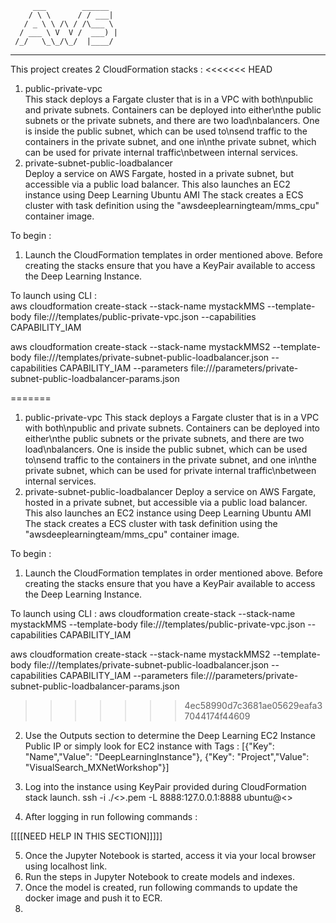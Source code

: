          ___        ______    
        / \ \      / / ___|   
       / _ \ \ /\ / /\___ \  
      / ___ \ V  V /  ___) | 
     /_/   \_\_/\_/  |____/   
 ----------------------------------------------------------------- 

This project creates 2 CloudFormation stacks :
<<<<<<< HEAD
1. public-private-vpc   
This stack deploys a Fargate cluster that is in a VPC with both\npublic and private subnets. Containers can be deployed into either\nthe public subnets or the private subnets, and there are two load\nbalancers. One is inside the public subnet, which can be used to\nsend traffic to the containers in the private subnet, and one in\nthe private subnet, which can be used for private internal traffic\nbetween internal services.
2. private-subnet-public-loadbalancer   
Deploy a service on AWS Fargate, hosted in a private subnet, but accessible via a public load balancer. This also launches an EC2 instance using Deep Learning Ubuntu AMI
The stack creates a ECS cluster with task definition using the "awsdeeplearningteam/mms_cpu" container image.

To begin :   
1. Launch the CloudFormation templates in order mentioned above. Before creating the stacks ensure that you have a KeyPair available to access the Deep Learning Instance.
 
To launch using CLI :  
aws cloudformation create-stack --stack-name mystackMMS --template-body file:///templates/public-private-vpc.json --capabilities  CAPABILITY_IAM 

aws cloudformation create-stack --stack-name mystackMMS2 --template-body file:///templates/private-subnet-public-loadbalancer.json --capabilities  CAPABILITY_IAM --parameters file:///parameters/private-subnet-public-loadbalancer-params.json 

=======
1. public-private-vpc
This stack deploys a Fargate cluster that is in a VPC with both\npublic and private subnets. Containers can be deployed into either\nthe public subnets or the private subnets, and there are two load\nbalancers. One is inside the public subnet, which can be used to\nsend traffic to the containers in the private subnet, and one in\nthe private subnet, which can be used for private internal traffic\nbetween internal services.
2. private-subnet-public-loadbalancer
Deploy a service on AWS Fargate, hosted in a private subnet, but accessible via a public load balancer. This also launches an EC2 instance using Deep Learning Ubuntu AMI
The stack creates a ECS cluster with task definition using the "awsdeeplearningteam/mms_cpu" container image.

To begin :
1. Launch the CloudFormation templates in order mentioned above. Before creating the stacks ensure that you have a KeyPair available to access the Deep Learning Instance.

To launch using CLI :
aws cloudformation create-stack --stack-name mystackMMS --template-body file:///templates/public-private-vpc.json --capabilities  CAPABILITY_IAM 

aws cloudformation create-stack --stack-name mystackMMS2 --template-body file:///templates/private-subnet-public-loadbalancer.json --capabilities  CAPABILITY_IAM --parameters file:///parameters/private-subnet-public-loadbalancer-params.json 

>>>>>>> 4ec58990d7c3681ae05629eafa37044174f44609

2. Use the Outputs section to determine the Deep Learning EC2 Instance Public IP or simply look for EC2 instance with Tags : 
[{"Key": "Name","Value": "DeepLearningInstance"}, {"Key": "Project","Value": "VisualSearch_MXNetWorkshop"}]

3. Log into the instance using KeyPair provided during CloudFormation stack launch. 
ssh -i ./<<keypair-name>>.pem -L 8888:127.0.0.1:8888 ubuntu@<<InstanceIP>>

4.  After logging in run following commands :

[[[[NEED HELP IN THIS SECTION]]]]]  

5.  Once the Jupyter Notebook is started, access it via your local browser using localhost link.
6.  Run the steps in Jupyter Notebook to create models and indexes.
7.  Once the model is created, run following commands to update the docker image and push it to ECR.
8.  

